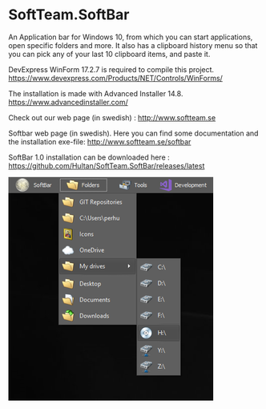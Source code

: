 # SoftTeam.SoftBar
An Application bar for Windows 10, from which you can start applications, open specific folders and more. It also has a clipboard history menu so that you can pick any of your last 10 clipboard items, and paste it.

DevExpress WinForm 17.2.7 is required to compile this project. https://www.devexpress.com/Products/NET/Controls/WinForms/

The installation is made with Advanced Installer 14.8. https://www.advancedinstaller.com/

Check out our web page (in swedish) : http://www.softteam.se

Softbar web page (in swedish). Here you can find some documentation and the installation exe-file: http://www.softteam.se/softbar

SoftBar 1.0 installation can be downloaded here : https://github.com/Hultan/SoftTeam.SoftBar/releases/latest

![SoftBar](https://github.com/Hultan/SoftTeam.SoftBar/blob/master/SoftBar.PNG?raw=true "Title")

